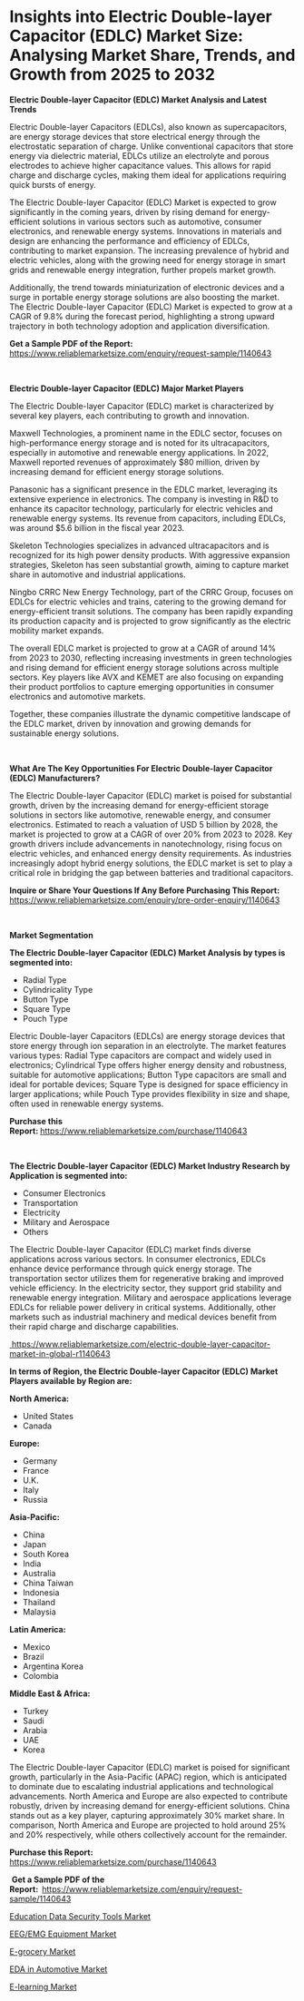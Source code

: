 <p><h1>Insights into Electric Double-layer Capacitor (EDLC) Market Size: Analysing Market Share, Trends, and Growth from 2025 to 2032</h1></p><p><strong>Electric Double-layer Capacitor (EDLC) Market Analysis and Latest Trends</strong></p>
<p><p>Electric Double-layer Capacitors (EDLCs), also known as supercapacitors, are energy storage devices that store electrical energy through the electrostatic separation of charge. Unlike conventional capacitors that store energy via dielectric material, EDLCs utilize an electrolyte and porous electrodes to achieve higher capacitance values. This allows for rapid charge and discharge cycles, making them ideal for applications requiring quick bursts of energy.</p><p>The Electric Double-layer Capacitor (EDLC) Market is expected to grow significantly in the coming years, driven by rising demand for energy-efficient solutions in various sectors such as automotive, consumer electronics, and renewable energy systems. Innovations in materials and design are enhancing the performance and efficiency of EDLCs, contributing to market expansion. The increasing prevalence of hybrid and electric vehicles, along with the growing need for energy storage in smart grids and renewable energy integration, further propels market growth.</p><p>Additionally, the trend towards miniaturization of electronic devices and a surge in portable energy storage solutions are also boosting the market. The Electric Double-layer Capacitor (EDLC) Market is expected to grow at a CAGR of 9.8% during the forecast period, highlighting a strong upward trajectory in both technology adoption and application diversification.</p></p>
<p><strong>Get a Sample PDF of the Report:&nbsp;</strong> <a href="https://www.reliablemarketsize.com/enquiry/request-sample/1140643?utm_campaign=1903&utm_medium=2&utm_source=Github&utm_content=ia&utm_term=25032025&utm_id=electric-double-layer-capacitor-edlc">https://www.reliablemarketsize.com/enquiry/request-sample/1140643</a></p>
<p>&nbsp;</p>
<p><strong>Electric Double-layer Capacitor (EDLC) Major Market Players</strong></p>
<p><p>The Electric Double-layer Capacitor (EDLC) market is characterized by several key players, each contributing to growth and innovation. </p><p>Maxwell Technologies, a prominent name in the EDLC sector, focuses on high-performance energy storage and is noted for its ultracapacitors, especially in automotive and renewable energy applications. In 2022, Maxwell reported revenues of approximately $80 million, driven by increasing demand for efficient energy storage solutions. </p><p>Panasonic has a significant presence in the EDLC market, leveraging its extensive experience in electronics. The company is investing in R&D to enhance its capacitor technology, particularly for electric vehicles and renewable energy systems. Its revenue from capacitors, including EDLCs, was around $5.6 billion in the fiscal year 2023.</p><p>Skeleton Technologies specializes in advanced ultracapacitors and is recognized for its high power density products. With aggressive expansion strategies, Skeleton has seen substantial growth, aiming to capture market share in automotive and industrial applications. </p><p>Ningbo CRRC New Energy Technology, part of the CRRC Group, focuses on EDLCs for electric vehicles and trains, catering to the growing demand for energy-efficient transit solutions. The company has been rapidly expanding its production capacity and is projected to grow significantly as the electric mobility market expands.</p><p>The overall EDLC market is projected to grow at a CAGR of around 14% from 2023 to 2030, reflecting increasing investments in green technologies and rising demand for efficient energy storage solutions across multiple sectors. Key players like AVX and KEMET are also focusing on expanding their product portfolios to capture emerging opportunities in consumer electronics and automotive markets.</p><p>Together, these companies illustrate the dynamic competitive landscape of the EDLC market, driven by innovation and growing demands for sustainable energy solutions.</p></p>
<p>&nbsp;</p>
<p><strong>What Are The Key Opportunities For Electric Double-layer Capacitor (EDLC) Manufacturers?</strong></p>
<p><p>The Electric Double-layer Capacitor (EDLC) market is poised for substantial growth, driven by the increasing demand for energy-efficient storage solutions in sectors like automotive, renewable energy, and consumer electronics. Estimated to reach a valuation of USD 5 billion by 2028, the market is projected to grow at a CAGR of over 20% from 2023 to 2028. Key growth drivers include advancements in nanotechnology, rising focus on electric vehicles, and enhanced energy density requirements. As industries increasingly adopt hybrid energy solutions, the EDLC market is set to play a critical role in bridging the gap between batteries and traditional capacitors.</p></p>
<p><strong>Inquire or Share Your Questions If Any Before Purchasing This Report:</strong> <a href="https://www.reliablemarketsize.com/enquiry/pre-order-enquiry/1140643?utm_campaign=1903&utm_medium=2&utm_source=Github&utm_content=ia&utm_term=25032025&utm_id=electric-double-layer-capacitor-edlc">https://www.reliablemarketsize.com/enquiry/pre-order-enquiry/1140643</a></p>
<p>&nbsp;</p>
<p><strong>Market Segmentation</strong></p>
<p><strong>The Electric Double-layer Capacitor (EDLC) Market Analysis by types is segmented into:</strong></p>
<p><ul><li>Radial Type</li><li>Cylindricality Type</li><li>Button Type</li><li>Square Type</li><li>Pouch Type</li></ul></p>
<p><p>Electric Double-layer Capacitors (EDLCs) are energy storage devices that store energy through ion separation in an electrolyte. The market features various types: Radial Type capacitors are compact and widely used in electronics; Cylindrical Type offers higher energy density and robustness, suitable for automotive applications; Button Type capacitors are small and ideal for portable devices; Square Type is designed for space efficiency in larger applications; while Pouch Type provides flexibility in size and shape, often used in renewable energy systems.</p></p>
<p><strong>Purchase this Report:&nbsp;</strong><a href="https://www.reliablemarketsize.com/purchase/1140643?utm_campaign=1903&utm_medium=2&utm_source=Github&utm_content=ia&utm_term=25032025&utm_id=electric-double-layer-capacitor-edlc">https://www.reliablemarketsize.com/purchase/1140643</a></p>
<p>&nbsp;</p>
<p><strong>The Electric Double-layer Capacitor (EDLC) Market Industry Research by Application is segmented into:</strong></p>
<p><ul><li>Consumer Electronics</li><li>Transportation</li><li>Electricity</li><li>Military and Aerospace</li><li>Others</li></ul></p>
<p><p>The Electric Double-layer Capacitor (EDLC) market finds diverse applications across various sectors. In consumer electronics, EDLCs enhance device performance through quick energy storage. The transportation sector utilizes them for regenerative braking and improved vehicle efficiency. In the electricity sector, they support grid stability and renewable energy integration. Military and aerospace applications leverage EDLCs for reliable power delivery in critical systems. Additionally, other markets such as industrial machinery and medical devices benefit from their rapid charge and discharge capabilities.</p></p>
<p><a href="https://www.reliablemarketsize.com/electric-double-layer-capacitor-market-in-global-r1140643?utm_campaign=1903&utm_medium=2&utm_source=Github&utm_content=ia&utm_term=25032025&utm_id=electric-double-layer-capacitor-edlc">&nbsp;https://www.reliablemarketsize.com/electric-double-layer-capacitor-market-in-global-r1140643</a></p>
<p><strong>In terms of Region, the Electric Double-layer Capacitor (EDLC) Market Players available by Region are:</strong></p>
<p>
    <p> <strong> North America: </strong>
        <ul>
            <li>United States</li>
            <li>Canada</li>
        </ul>
        </p> 
    <p> <strong> Europe: </strong>
        <ul>
            <li>Germany</li>
            <li>France</li>
            <li>U.K.</li>
            <li>Italy</li>
            <li>Russia</li>
        </ul>
        </p> 
    <p> <strong> Asia-Pacific: </strong>
        <ul>
            <li>China</li>
            <li>Japan</li>
            <li>South Korea</li>
            <li>India</li>
            <li>Australia</li>
            <li>China Taiwan</li>
            <li>Indonesia</li>
            <li>Thailand</li>
            <li>Malaysia</li>
        </ul>
        </p> 
    <p> <strong> Latin America: </strong>
        <ul>
            <li>Mexico</li>
            <li>Brazil</li>
            <li>Argentina Korea</li>
            <li>Colombia</li>
        </ul>
        </p> 
    <p> <strong> Middle East & Africa: </strong>
        <ul>
            <li>Turkey</li>
            <li>Saudi</li>
            <li>Arabia</li>
            <li>UAE</li>
            <li>Korea</li>
        </ul>
    </p>
    </p>
<p><p>The Electric Double-layer Capacitor (EDLC) market is poised for significant growth, particularly in the Asia-Pacific (APAC) region, which is anticipated to dominate due to escalating industrial applications and technological advancements. North America and Europe are also expected to contribute robustly, driven by increasing demand for energy-efficient solutions. China stands out as a key player, capturing approximately 30% market share. In comparison, North America and Europe are projected to hold around 25% and 20% respectively, while others collectively account for the remainder.</p></p>
<p><strong>Purchase this Report: </strong><a href="https://www.reliablemarketsize.com/purchase/1140643?utm_campaign=1903&utm_medium=2&utm_source=Github&utm_content=ia&utm_term=25032025&utm_id=electric-double-layer-capacitor-edlc">https://www.reliablemarketsize.com/purchase/1140643</a></p>
<p>&nbsp;<strong>Get a Sample PDF of the Report:&nbsp;&nbsp;</strong><a href="https://www.reliablemarketsize.com/enquiry/request-sample/1140643?utm_campaign=1903&utm_medium=2&utm_source=Github&utm_content=ia&utm_term=25032025&utm_id=electric-double-layer-capacitor-edlc">https://www.reliablemarketsize.com/enquiry/request-sample/1140643</a></p>
<p><strong></strong></p>
<p><p><a href="https://github.com/rullihipes6h/Market-Research-Report-List-1/blob/main/education-data-security-tools-market.md?utm_campaign=1903&utm_medium=2&utm_source=Github&utm_content=ia&utm_term=25032025&utm_id=electric-double-layer-capacitor-edlc">Education Data Security Tools Market</a></p><p><a href="https://github.com/dandatesha7q/Market-Research-Report-List-1/blob/main/eegemg-equipment-market.md?utm_campaign=1903&utm_medium=2&utm_source=Github&utm_content=ia&utm_term=25032025&utm_id=electric-double-layer-capacitor-edlc">EEG/EMG Equipment Market</a></p><p><a href="https://github.com/zeraikulkawb/Market-Research-Report-List-1/blob/main/e-grocery-market.md?utm_campaign=1903&utm_medium=2&utm_source=Github&utm_content=ia&utm_term=25032025&utm_id=electric-double-layer-capacitor-edlc">E-grocery Market</a></p><p><a href="https://github.com/rojannovarwd/Market-Research-Report-List-1/blob/main/eda-in-automotive-market.md?utm_campaign=1903&utm_medium=2&utm_source=Github&utm_content=ia&utm_term=25032025&utm_id=electric-double-layer-capacitor-edlc">EDA in Automotive Market</a></p><p><a href="https://github.com/ashepherd82/Market-Research-Report-List-7/blob/main/e-learning-market.md?utm_campaign=1903&utm_medium=2&utm_source=Github&utm_content=ia&utm_term=25032025&utm_id=electric-double-layer-capacitor-edlc">E-learning Market</a></p></p>